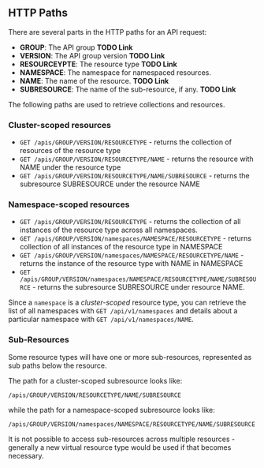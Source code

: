 ## HTTP Paths

There are several parts in the HTTP paths for an API request:

- **GROUP**: The API group **TODO Link**
- **VERSION**: The API group version **TODO Link**
- **RESOURCEYPTE**: The resource type **TODO Link**
- **NAMESPACE**: The namespace for namespaced resources.
- **NAME**: The name of the resource. **TODO Link**
- **SUBRESOURCE**: The name of the sub-resource, if any. **TODO Link**

The following paths are used to retrieve collections and resources.

### Cluster-scoped resources

- `GET /apis/GROUP/VERSION/RESOURCETYPE` -
  returns the collection of resources of the resource type
- `GET /apis/GROUP/VERSION/RESOURCETYPE/NAME` -
  returns the resource with NAME under the resource type
- `GET /apis/GROUP/VERSION/RESOURCETYPE/NAME/SUBRESOURCE` -
  returns the subresource SUBRESOURCE under the resource NAME

### Namespace-scoped resources

- `GET /apis/GROUP/VERSION/RESOURCETYPE` -
  returns the collection of all instances of the resource type across all
  namespaces.
- `GET /apis/GROUP/VERSION/namespaces/NAMESPACE/RESOURCETYPE` -
  returns collection of all instances of the resource type in NAMESPACE
- `GET /apis/GROUP/VERSION/namespaces/NAMESPACE/RESOURCETYPE/NAME` -
  returns the instance of the resource type with NAME in NAMESPACE
- `GET /apis/GROUP/VERSION/namespaces/NAMESPACE/RESOURCETYPE/NAME/SUBRESOURCE` -
  returns the subresource SUBRESOURCE under resource NAME.

Since a `namespace` is a *cluster-scoped* resource type, you can retrieve the
list of all namespaces with `GET /api/v1/namespaces` and details about a
particular namespace with `GET /api/v1/namespaces/NAME`.

### Sub-Resources

Some resource types will have one or more sub-resources, represented as sub
paths below the resource.

The path for a cluster-scoped subresource looks like:

```
/apis/GROUP/VERSION/RESOURCETYPE/NAME/SUBRESOURCE
```

while the path for a namespace-scoped subresource looks like:

```
/apis/GROUP/VERSION/namespaces/NAMESPACE/RESOURCETYPE/NAME/SUBRESOURCE
```

It is not possible to access sub-resources across multiple resources -
generally a new virtual resource type would be used if that becomes necessary.

